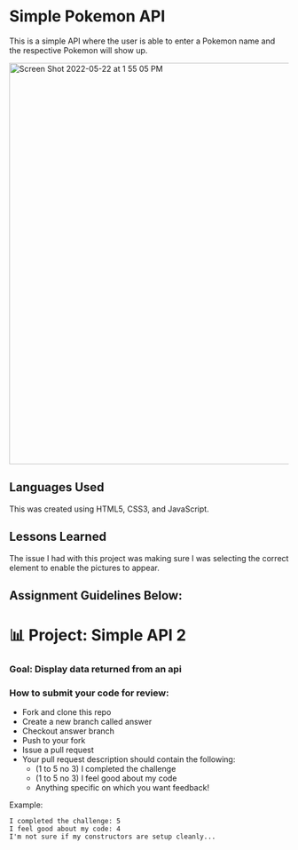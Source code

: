 # Simple Pokemon API

This is a simple API where the user is able to enter a Pokemon name and the respective Pokemon will show up.

<img width="723" alt="Screen Shot 2022-05-22 at 1 55 05 PM" src="https://user-images.githubusercontent.com/102008028/169708926-8bef3a70-5a6f-4472-ab6f-b672d579c402.png">


## Languages Used 

This was created using HTML5, CSS3, and JavaScript. 

## Lessons Learned 

The issue I had with this project was making sure I was selecting the correct element to enable the pictures to appear. 

## Assignment Guidelines Below: 

# 📊 Project: Simple API 2

### Goal: Display data returned from an api

### How to submit your code for review:

- Fork and clone this repo
- Create a new branch called answer
- Checkout answer branch
- Push to your fork
- Issue a pull request
- Your pull request description should contain the following:
  - (1 to 5 no 3) I completed the challenge
  - (1 to 5 no 3) I feel good about my code
  - Anything specific on which you want feedback!

Example:
```
I completed the challenge: 5
I feel good about my code: 4
I'm not sure if my constructors are setup cleanly...
```
